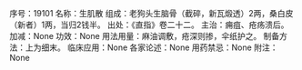 序号：19101
名称：生肌散
组成：老狗头生脑骨（截碎，新瓦煅透）2两，桑白皮（新者）1两，当归2钱半。
出处：《直指》卷二十二。
主治：痈疽、疮疡溃后。
加减：None
功效：None
用法用量：麻油调敷，疮深则掺，伞纸护之。
制备方法：上为细末。
临床应用：None
各家论述：None
用药禁忌：None
附注：None
